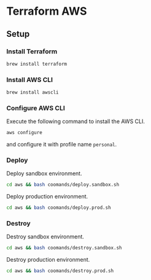 # Terraform AWS

## Setup

### Install Terraform

```bash
brew install terraform
```

### Install AWS CLI

```bash
brew install awscli
```



### Configure AWS CLI

Execute the following command to install the AWS CLI.

```bash
aws configure
```
and configure it with profile name `personal`.

### Deploy

Deploy sandbox environment.

```bash
cd aws && bash coomands/deploy.sandbox.sh
```

Deploy production environment.

```bash
cd aws && bash coomands/deploy.prod.sh
```

### Destroy

Destroy sandbox environment.

```bash
cd aws && bash coomands/destroy.sandbox.sh
```

Destroy production environment.

```bash
cd aws && bash coomands/destroy.prod.sh
```

